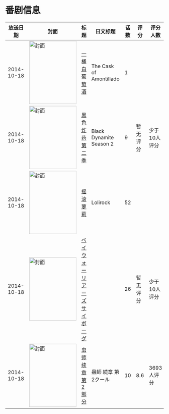 # 番剧信息

|放送日期|封面|标题|日文标题|话数|评分|评分人数|
|---|---|---|---|---|---|---|
|2014-10-18|<img src="https://lain.bgm.tv/pic/cover/c/0e/d1/465171_48xgR.jpg" alt="封面" style="width:150px;height:200px;object-fit:cover;">|[一桶白葡萄酒](https://bangumi.tv/subject/465171)|The Cask of Amontillado|1|||
|2014-10-18|<img src="https://lain.bgm.tv/pic/cover/c/44/56/425358_aSAfu.jpg" alt="封面" style="width:150px;height:200px;object-fit:cover;">|[黑色炸药 第二季](https://bangumi.tv/subject/425358)|Black Dynamite Season 2|9|暂无评分|少于10人评分|
|2014-10-18|<img src="https://lain.bgm.tv/pic/cover/c/0d/d9/424413_3DPMD.jpg" alt="封面" style="width:150px;height:200px;object-fit:cover;">|[摇滚萝莉](https://bangumi.tv/subject/424413)|Lolirock|52|||
|2014-10-18|<img src="https://lain.bgm.tv/pic/cover/c/f5/a6/129731_kFBCZ.jpg" alt="封面" style="width:150px;height:200px;object-fit:cover;">|[ベイウォーリアーズ サイボーグ](https://bangumi.tv/subject/129731)||26|暂无评分|少于10人评分|
|2014-10-18|<img src="https://lain.bgm.tv/pic/cover/c/9c/c7/106207_z8288.jpg" alt="封面" style="width:150px;height:200px;object-fit:cover;">|[虫师 续章 第2部分](https://bangumi.tv/subject/106207)|蟲師 続章 第2クール|10|8.6|3693人评分|
